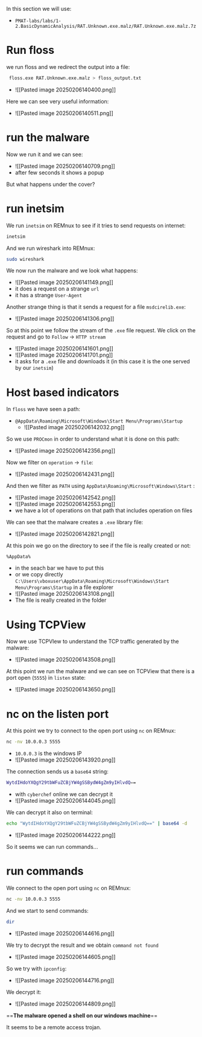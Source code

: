 
In this section we will use:
- `PMAT-labs/labs/1-2.BasicDynamicAnalysis/RAT.Unknown.exe.malz/RAT.Unknown.exe.malz.7z`


# Run floss
we run floss and we redirect the output into a file:
```bash
 floss.exe RAT.Unknown.exe.malz > floss_output.txt
```
- ![[Pasted image 20250206140400.png]]


Here we can see very useful information:
- ![[Pasted image 20250206140511.png]]



# run the malware
Now we run it and we can see:
- ![[Pasted image 20250206140709.png]]
- after few seconds it shows a popup

But what happens under the cover?


# run inetsim
We run `inetsim` on REMnux to see if it tries to send requests on internet:
```bash
inetsim
```


And we run wireshark into REMnux:
```bash
sudo wireshark
```

We now run the malware and we look what happens:
- ![[Pasted image 20250206141149.png]]
- it does a request on a strange `url`
- it has a strange `User-Agent`

Another strange thing is that it sends a request for a file `msdcirelib.exe`:
- ![[Pasted image 20250206141306.png]]


So at this point we follow the stream of the `.exe` file request.
We click on the request and go to `Follow` -> `HTTP stream`
- ![[Pasted image 20250206141601.png]]
- ![[Pasted image 20250206141701.png]]
- it asks for a `.exe` file and downloads it (in this case it is the one served by our `inetsim`)


# Host based indicators
In `floss` we have seen a path:
- `@AppData\Roaming\Microsoft\Windows\Start Menu\Programs\Startup`
	- ![[Pasted image 20250206142032.png]]

So we use `PROCmon` in order to understand what it is done on this path:
- ![[Pasted image 20250206142356.png]]

Now we filter on `operation` -> `file`:
- ![[Pasted image 20250206142431.png]]


And then we filter as `PATH` using `AppData\Roaming\Microsoft\Windows\Start`
:
- ![[Pasted image 20250206142542.png]]
- ![[Pasted image 20250206142553.png]]
- we have a lot of operations on that path that includes operation on files



We can see that the malware creates a `.exe` library file:
- ![[Pasted image 20250206142821.png]]


At this poin we go on the directory to see if the file is really created or not:
```
%AppData%
```
- in the seach bar we have to put this
- or we copy directly `C:\Users\vboxuser\AppData\Roaming\Microsoft\Windows\Start Menu\Programs\Startup` in a file explorer
- ![[Pasted image 20250206143108.png]]
- The file is really created in the folder


# Using TCPView
Now we use TCPVIew to understand the TCP traffic generated by the malware:
- ![[Pasted image 20250206143508.png]]


At this point we run the malware and we can see on TCPView that there is a port open (`5555`) in `listen` state:
- ![[Pasted image 20250206143650.png]]



# nc on the listen port

At this point we try to connect to the open port using `nc` on REMnux:
```bash
nc -nv 10.0.0.3 5555
```
- `10.0.0.3` is the windows IP
- ![[Pasted image 20250206143920.png]]


The connection sends us a `base64` string:
```bash
WytdIHdoYXQgY29tbWFuZCBjYW4gSSBydW4gZm9yIHlvdQ==
```
- with `cyberchef` online we can decrypt it
- ![[Pasted image 20250206144045.png]]


We can decrypt it also on terminal:
```bash
echo "WytdIHdoYXQgY29tbWFuZCBjYW4gSSBydW4gZm9yIHlvdQ==" | base64 -d
```
- ![[Pasted image 20250206144222.png]]



So it seems we can run commands...

# run commands 
We connect to the open port using `nc` on REMnux:
```bash
nc -nv 10.0.0.3 5555
```


And we start to send commands:
```bash
dir
```
- ![[Pasted image 20250206144616.png]]

We try to decrypt the result and we obtain `command not found`
- ![[Pasted image 20250206144605.png]]


So we try with `ipconfig`:
- ![[Pasted image 20250206144716.png]]

We decrypt it:
- ![[Pasted image 20250206144809.png]]


==**The malware opened a shell on our windows machine**==



It seems to be a remote access trojan.
